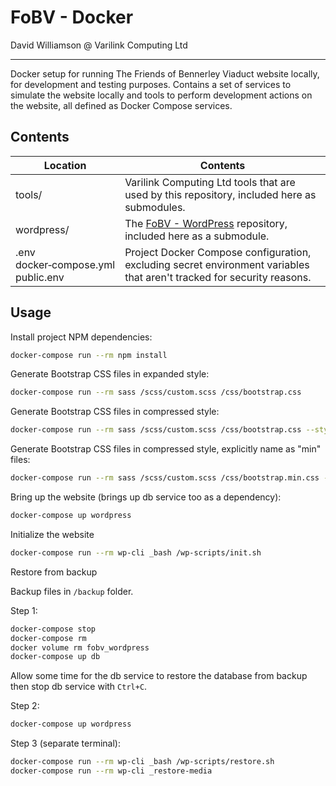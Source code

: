 # FoBV - Docker

David Williamson @ Varilink Computing Ltd

------

Docker setup for running The Friends of Bennerley Viaduct website locally, for development and testing purposes. Contains a set of services to simulate the website locally and tools to perform development actions on the website, all defined as Docker Compose services.

## Contents

| Location                                       | Contents                                                                                                               |
| ---------------------------------------------- | ---------------------------------------------------------------------------------------------------------------------- |
| tools/                                         | Varilink Computing Ltd tools that are used by this repository, included here as submodules.                            |
| wordpress/                                     | The [FoBV - WordPress](https://github.com/varilink/fobv-wordpress) repository, included here as a submodule.           |
| .env<br>docker&#8209;compose.yml<br>public.env | Project Docker Compose configuration, excluding secret environment variables that aren't tracked for security reasons. |

## Usage

Install project NPM dependencies:
```bash
docker-compose run --rm npm install
```

Generate Bootstrap CSS files in expanded style:
```bash
docker-compose run --rm sass /scss/custom.scss /css/bootstrap.css
```

Generate Bootstrap CSS files in compressed style:
```bash
docker-compose run --rm sass /scss/custom.scss /css/bootstrap.css --style compressed
```

Generate Bootstrap CSS files in compressed style, explicitly name as "min" files:
```bash
docker-compose run --rm sass /scss/custom.scss /css/bootstrap.min.css --style compressed
```

Bring up the website (brings up db service too as a dependency):
```bash
docker-compose up wordpress
```

Initialize the website
```bash
docker-compose run --rm wp-cli _bash /wp-scripts/init.sh
```

Restore from backup

Backup files in `/backup` folder.

Step 1:
```bash
docker-compose stop
docker-compose rm
docker volume rm fobv_wordpress
docker-compose up db
```

Allow some time for the db service to restore the database from backup then stop db service with `Ctrl+C`.

Step 2:
```bash
docker-compose up wordpress
```

Step 3 (separate terminal):
```bash
docker-compose run --rm wp-cli _bash /wp-scripts/restore.sh
docker-compose run --rm wp-cli _restore-media
```
